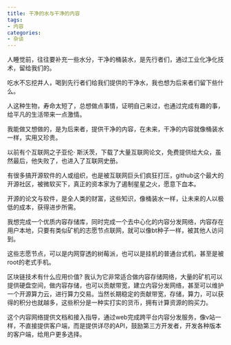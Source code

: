 ```yaml
---
title: 干净的水与干净的内容
tags: 
- 内容
categories:
- 杂谈
---
```


人睡觉前，往往要补充一些水分，干净的桶装水，是先行者们，通过工业化净化技术，留给我们的。

吃水不忘挖井人，喝到先行者们给我们提供的干净水，我也想为后来者们留下些什么。

人这种生物，寿命太短了，总想做点事情，证明自己来过，也通过完成有趣的事，给平凡的生活带来一点激情。


我能做又想做的，是为后来者，提供干净的内容，在未来，干净的内容就像桶装水一样，实用又珍贵。

以前有个互联网之子亚伦· 斯沃茨，下载了大量互联网论文，免费提供给大众，虽然最后，他失败了，也进入了互联网史册。

有很多搞开源软件的人或组织，也是被互联网巨头们疯狂打压，github这个最大的开源社区，被微软买下，真正的资本家为了遏制星星之火，愿意下血本。

开源的论文与软件，是全人类的财富，这些知识，像桶装水一样，让未来的人以极低的成本，获得进步所需。

我想完成一个优质内容存储库，同时完成一个去中心化的内容分发网络，内容存在用户本地，只要有类似矿机的志愿节点联网，就可以像bt种子一样，被其他人访问到。

这些志愿节点，可以是内网穿透的树莓派，也可以是挂机的普通台式机，甚至是被root的老式手机。

区块链技术有什么应用价值? 我认为它非常适合做内容存储网络，大量的矿机可以提供硬盘空间，做内容存储，也可以贡献带宽，建立内容分发网络，甚至可以维护一个开源算力云，进行算力交易。当然长期稳定的贡献带宽，存储，算力，可以获得的积分也就越多，这些积分是一种实打实的货币，拥有计算资源的购买力。


这个内容网络提供文档和接入指导，通过web完成跨平台内容分发服务，像v站一样，不直接提供客户端，而是提供详尽的API，鼓励第三方开发者，开发各种版本的客户端，给用户更多选择。

